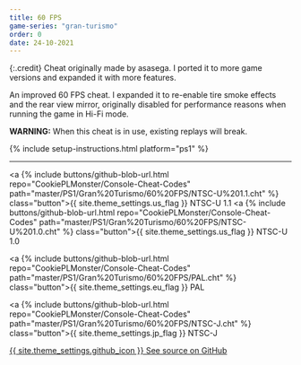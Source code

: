 ```yaml
---
title: 60 FPS
game-series: "gran-turismo"
order: 0
date: 24-10-2021
---
```


{:.credit}
Cheat originally made by asasega. I ported it to more game versions and expanded it with more features.

An improved 60 FPS cheat. I expanded it to re-enable tire smoke effects and the rear view mirror, originally disabled for performance reasons when running the game in Hi-Fi mode.

**WARNING:** When this cheat is in use, existing replays will break.

{% include setup-instructions.html platform="ps1" %}

***

<a {% include buttons/github-blob-url.html repo="CookiePLMonster/Console-Cheat-Codes" path="master/PS1/Gran%20Turismo/60%20FPS/NTSC-U%201.1.cht" %} class="button">{{ site.theme_settings.us_flag }} NTSC-U 1.1</a>
<a {% include buttons/github-blob-url.html repo="CookiePLMonster/Console-Cheat-Codes" path="master/PS1/Gran%20Turismo/60%20FPS/NTSC-U%201.0.cht" %} class="button">{{ site.theme_settings.us_flag }} NTSC-U 1.0</a>

<a {% include buttons/github-blob-url.html repo="CookiePLMonster/Console-Cheat-Codes" path="master/PS1/Gran%20Turismo/60%20FPS/PAL.cht" %} class="button">{{ site.theme_settings.eu_flag }} PAL</a>

<a {% include buttons/github-blob-url.html repo="CookiePLMonster/Console-Cheat-Codes" path="master/PS1/Gran%20Turismo/60%20FPS/NTSC-J.cht" %} class="button">{{ site.theme_settings.jp_flag }} NTSC-J</a>

<a href="https://github.com/CookiePLMonster/Console-Cheat-Codes/tree/master/PS1/Gran%20Turismo/60%20FPS" class="button github" target="_blank">{{ site.theme_settings.github_icon }} See source on GitHub</a>
